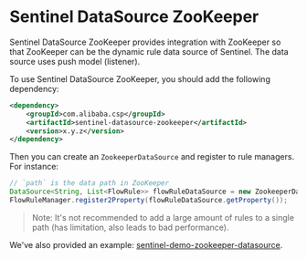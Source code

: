 # Sentinel DataSource ZooKeeper

Sentinel DataSource ZooKeeper provides integration with ZooKeeper so that ZooKeeper
can be the dynamic rule data source of Sentinel. The data source uses push model (listener).

To use Sentinel DataSource ZooKeeper, you should add the following dependency:

```xml
<dependency>
    <groupId>com.alibaba.csp</groupId>
    <artifactId>sentinel-datasource-zookeeper</artifactId>
    <version>x.y.z</version>
</dependency>
```

Then you can create an `ZookeeperDataSource` and register to rule managers.
For instance:

```java
// `path` is the data path in ZooKeeper
DataSource<String, List<FlowRule>> flowRuleDataSource = new ZookeeperDataSource<>(remoteAddress, path, source -> JSON.parseObject(source, new TypeReference<List<FlowRule>>() {}));
FlowRuleManager.register2Property(flowRuleDataSource.getProperty());
```

> Note: It's not recommended to add a large amount of rules to a single path (has limitation, also leads to bad performance).

We've also provided an example: [sentinel-demo-zookeeper-datasource](https://github.com/alibaba/Sentinel/tree/master/sentinel-demo/sentinel-demo-zookeeper-datasource).